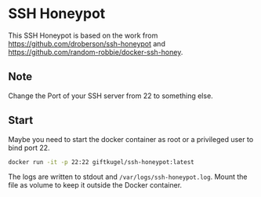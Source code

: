 # SSH Honeypot

This SSH Honeypot is based on the work from https://github.com/droberson/ssh-honeypot and https://github.com/random-robbie/docker-ssh-honey.

## Note

Change the Port of your SSH server from 22 to something else.

## Start

Maybe you need to start the docker container as root or a privileged user to bind port 22.

```bash
docker run -it -p 22:22 giftkugel/ssh-honeypot:latest
```

The logs are written to stdout and `/var/logs/ssh-honeypot.log`. Mount the file as volume to keep it outside the Docker container.
